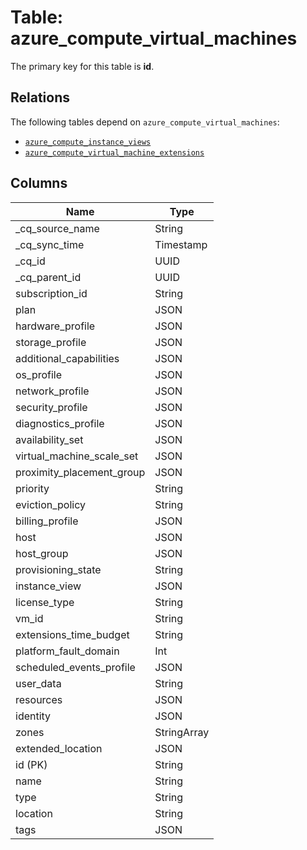 # Table: azure_compute_virtual_machines



The primary key for this table is **id**.

## Relations
The following tables depend on `azure_compute_virtual_machines`:
  - [`azure_compute_instance_views`](azure_compute_instance_views.md)
  - [`azure_compute_virtual_machine_extensions`](azure_compute_virtual_machine_extensions.md)

## Columns
| Name          | Type          |
| ------------- | ------------- |
|_cq_source_name|String|
|_cq_sync_time|Timestamp|
|_cq_id|UUID|
|_cq_parent_id|UUID|
|subscription_id|String|
|plan|JSON|
|hardware_profile|JSON|
|storage_profile|JSON|
|additional_capabilities|JSON|
|os_profile|JSON|
|network_profile|JSON|
|security_profile|JSON|
|diagnostics_profile|JSON|
|availability_set|JSON|
|virtual_machine_scale_set|JSON|
|proximity_placement_group|JSON|
|priority|String|
|eviction_policy|String|
|billing_profile|JSON|
|host|JSON|
|host_group|JSON|
|provisioning_state|String|
|instance_view|JSON|
|license_type|String|
|vm_id|String|
|extensions_time_budget|String|
|platform_fault_domain|Int|
|scheduled_events_profile|JSON|
|user_data|String|
|resources|JSON|
|identity|JSON|
|zones|StringArray|
|extended_location|JSON|
|id (PK)|String|
|name|String|
|type|String|
|location|String|
|tags|JSON|